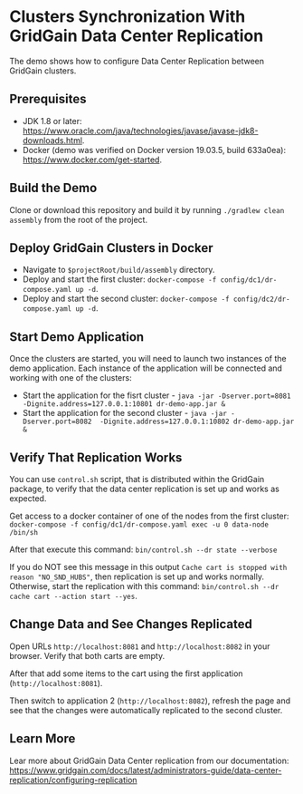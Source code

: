 # Clusters Synchronization With GridGain Data Center Replication

The demo shows how to configure Data Center Replication between GridGain clusters.

## Prerequisites

* JDK 1.8 or later: https://www.oracle.com/java/technologies/javase/javase-jdk8-downloads.html.
* Docker (demo was verified on Docker version 19.03.5, build 633a0ea): https://www.docker.com/get-started.

## Build the Demo

Clone or download this repository and build it by running `./gradlew clean assembly` from the root of the project.

## Deploy GridGain Clusters in Docker

* Navigate to `$projectRoot/build/assembly` directory.
* Deploy and start the first cluster: `docker-compose -f config/dc1/dr-compose.yaml up -d`.
* Deploy and start the second cluster: `docker-compose -f config/dc2/dr-compose.yaml up -d`.

## Start Demo Application

Once the clusters are started, you will need to launch two instances of the demo application. Each instance of the application will be connected and working with one of the clusters:
* Start the application for the fisrt cluster - `java -jar -Dserver.port=8081  -Dignite.address=127.0.0.1:10801 dr-demo-app.jar &`
* Start the application for the second cluster - `java -jar -Dserver.port=8082  -Dignite.address=127.0.0.1:10802 dr-demo-app.jar &`

## Verify That Replication Works

You can use `control.sh` script, that is distributed within the GridGain package, to verify that the data center replication is set up and works as expected.

Get access to a docker container of one of the nodes from the first cluster:
`docker-compose -f config/dc1/dr-compose.yaml exec -u 0 data-node /bin/sh` 

After that execute this command: `bin/control.sh --dr state --verbose` 

If you do NOT see this message in this output `Cache cart is stopped with reason "NO_SND_HUBS"`, then replication is set up and works normally. Otherwise, start the replication with this command: `bin/control.sh --dr cache cart --action start --yes`.

## Change Data and See Changes Replicated

Open URLs `http://localhost:8081` and `http://localhost:8082` in your browser. Verify that both carts are 
empty. 

After that add some items to the cart using the first application (`http://localhost:8081`). 

Then switch to application 2 (`http://localhost:8082`), refresh the page and see that the changes were automatically replicated to the second cluster.

## Learn More

Lear more about GridGain Data Center replication from our documentation: https://www.gridgain.com/docs/latest/administrators-guide/data-center-replication/configuring-replication

